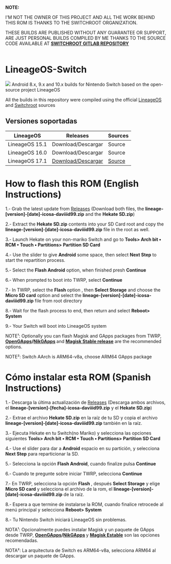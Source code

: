 <b>NOTE:</b>

I'M NOT THE OWNER OF THIS PROJECT AND ALL THE WORK BEHIND THIS ROM IS THANKS TO THE SWITCHROOT ORGANIZATION.

THESE BUILDS ARE PUBLISHED WITHOUT ANY GUARANTEE OR SUPPORT, ARE JUST PERSONAL BUILDS COMPILED BY ME THANKS TO THE SOURCE CODE AVAILABLE AT <b><a href="https://gitlab.com/switchroot/android/android_device_nvidia_t210-common/-/tree/lineage-17.1">SWITCHROOT GITLAB REPOSITORY</b></a>
<br/>
<br/>


# LineageOS-Switch
<img src="https://github.com/daviiid99/Lineageos-17.1-T210-Switch-/blob/main/qbuilds.png">
Android 8.x, 9.x and 10.x builds for Nintendo Switch based on the open-source project LineageOS
<br/>

All the builds in this repository were compiled using the official <a href="https://github.com/LineageOS/android">LineageOS</a> and <a href="https://gitlab.com/switchroot/android">Switchroot</a> sources

## Versiones soportadas

| LineageOS           | Releases                                   | Sources          |
| ------------------- | -------------------------------------------|-------------------|
| LineageOS 15.1      |  Download/Descargar| Source|
| LineageOS 16.0      |  Download/Descargar| Source|
| LineageOS 17.1      |  <a href="https://github.com/daviiid99/LineageOS-Switch-T210/releases/tag/20201226">Download/Descargar</a>|<a href="https://gitlab.com/switchroot/android/android_device_nvidia_t210-common/-/tree/lineage-17.1">Source</a>|



# How to flash this ROM (English Instructions)

1.- Grab the latest update from <a href="https://github.com/daviiid99/Lineageos-17.1-T210-Switch/releases">Releases</a>
  (Download both files, the <b>lineage-[version]-[date]-icosa-daviiid99.zip</b> and the <b>Hekate SD.zip</b>)
  
2.- Extract the <b>Hekate SD.zip</b> contents into your SD Card root and copy the <b>lineage-[version]-[date]-icosa-daviiid99.zip</b> file in the root as well.
  
3.- Launch Hekate on your non-mariko Switch and go to <b>Tools> Arch bit • RCM • Touch • Partitions> Partition SD Card</b>

4.- Use the slider to give <b>Android</b> some space, then select <b>Next Step</b> to start the repartition process.
  
5.- Select the <b>Flash Android</b> option, when finished presh <b>Continue</b>
  
6.- When prompted to boot into TWRP, select <b>Continue</b>
  
7.- In TWRP, select the <b> Flash </b> option , then <b>Select Storage</b> and choose the <b>Micro SD card</b> option and select the <b>lineage-[version]-[date]-icosa-daviiid99.zip</b> file from root directory
  
8.- Wait for the flash process to end, then return and select <b>Reboot> System</b>
 
9.- Your Switch will boot into LineageOS system
 
NOTE¹: Optionally you can flash Magisk and GApps packages from TWRP, <b><a href="https://opengapps.org/">OpenGApps</a>/<a href="https://sourceforge.net/projects/nikgapps/files/Releases/NikGapps-Q/">NikGApps</a> </b> and <b><a href="https://github.com/topjohnwu/Magisk/releases">Magisk Stable release</a></b> are the recommended options.

NOTE²: Switch AArch is ARM64-v8a, choose ARM64 GApps package

# Cómo instalar esta ROM (Spanish Instructions)

1.- Descarga la última actualización de <a href="https://github.com/daviiid99/Lineageos-17.1-T210-Switch/releases">Releases</a>
  (Descarga ambos archivos, el <b>lineage-[version]-[fecha]-icosa-daviiid99.zip</b> y el <b>Hekate SD.zip</b>)
  
2.- Extrae el archivo <b>Hekate SD.zip</b> en la raíz de tu SD y copia el archivo <b>lineage-[version]-[date]-icosa-daviiid99.zip</b> también en la raíz.
  
3.- Ejecuta Hekate en tu Switch(no Mariko) y selecciona las opciones siguientes <b>Tools> Arch bit • RCM • Touch • Partitions> Partition SD Card</b>

4.- Use el slider para dar a <b>Android</b> espacio en su partición, y selecciona <b>Next Step</b> para reparticionar la SD.
  
5.- Selecciona la opción <b>Flash Android</b>, cuando finalize pulsa <b>Continue</b>
  
6.- Cuando te pregunte sobre iniciar TWRP, selecciona <b>Continue</b>
  
7.- En TWRP, selecciona la opción <b> Flash </b>, después <b>Select Storage</b> y elige <b>Micro SD card</b> y selecciona el archivo de la rom, el <b>lineage-[version]-[date]-icosa-daviiid99.zip</b> de la raíz.
  
8.- Espera a que termine de instalarse la ROM, cuando finalice retrocede al menú principal y selecciona <b>Reboot> System</b>
 
8.- Tu Nintendo Switch iniciará LineageOS sin problemas.
 
NOTA¹: Opcionalmente puedes instalar Magisk y un paquete de GApps desde TWRP, <b><a href="https://opengapps.org/">OpenGApps</a>/<a href="https://sourceforge.net/projects/nikgapps/files/Releases/NikGapps-Q/">NikGApps</a> </b> y <b><a href="https://github.com/topjohnwu/Magisk/releases">Magisk Estable</a></b> son las opciones recomendadas.

NOTA²: La arquitectura de Switch es ARM64-v8a, selecciona ARM64 al descargar un paquete de GApps.
